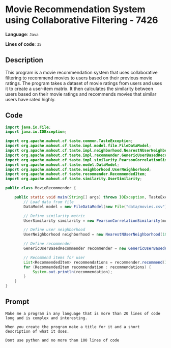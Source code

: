 # Movie Recommendation System using Collaborative Filtering - 7426

**Language**: `Java`

**Lines of code**: `35`

## Description

This program is a movie recommendation system that uses collaborative filtering to recommend movies to users based on their previous movie ratings. The program takes a dataset of movie ratings from users and uses it to create a user-item matrix. It then calculates the similarity between users based on their movie ratings and recommends movies that similar users have rated highly.

## Code

``` Java
import java.io.File;
import java.io.IOException;

import org.apache.mahout.cf.taste.common.TasteException;
import org.apache.mahout.cf.taste.impl.model.file.FileDataModel;
import org.apache.mahout.cf.taste.impl.neighborhood.NearestNUserNeighborhood;
import org.apache.mahout.cf.taste.impl.recommender.GenericUserBasedRecommender;
import org.apache.mahout.cf.taste.impl.similarity.PearsonCorrelationSimilarity;
import org.apache.mahout.cf.taste.model.DataModel;
import org.apache.mahout.cf.taste.neighborhood.UserNeighborhood;
import org.apache.mahout.cf.taste.recommender.RecommendedItem;
import org.apache.mahout.cf.taste.similarity.UserSimilarity;

public class MovieRecommender {

    public static void main(String[] args) throws IOException, TasteException {
        // Load data from file
        DataModel model = new FileDataModel(new File("data/movies.csv"));

        // Define similarity metric
        UserSimilarity similarity = new PearsonCorrelationSimilarity(model);

        // Define user neighborhood
        UserNeighborhood neighborhood = new NearestNUserNeighborhood(10, similarity, model);

        // Define recommender
        GenericUserBasedRecommender recommender = new GenericUserBasedRecommender(model, neighborhood, similarity);

        // Recommend items for user
        List<RecommendedItem> recommendations = recommender.recommend(1, 5);
        for (RecommendedItem recommendation : recommendations) {
            System.out.println(recommendation);
        }
    }
}

```

## Prompt

```
Make me a program in any language that is more than 20 lines of code long and is complex and interesting.

When you create the program make a title for it and a short description of what it does.

Dont use python and no more than 100 lines of code
```